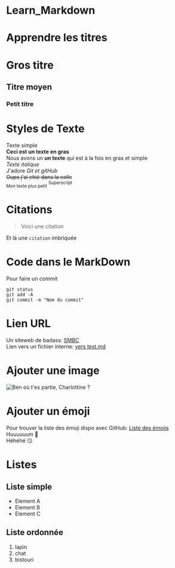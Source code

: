 # Learn_Markdown

# Apprendre les titres
# Gros titre
## Titre moyen
### Petit titre

# Styles de Texte
Texte simple  
**Ceci est un texte en gras**  
Nous avons un __un texte__ qui est à la fois en gras et simple  
*Texte italique*  
J'adore *Git et gitHub*  
~~Oups j'ai chié dans la colle~~  
<sub>Mon texte plus petit</sub>
<sup>Superscript</sup>  

# Citations
> Voici une citation

Et là une `citation` imbriquée

# Code dans le MarkDown
Pour faire un commit
```
git status  
git add -A  
git commit -m "Nom du commit"
```

# Lien URL
Un siteweb de badass: [SMBC](https://www.smbc-comics.com/)  
Lien vers un fichier interne: [vers test.md](test.md)

# Ajouter une image
![Ben où t'es partie, Charlottine ?](https://www.lepreduclocher.fr/wp-content/uploads/FB_15_les_conseils_de_piticoq_transparent-e1617266492878.png)

# Ajouter un émoji
Pour trouver la liste des émoji dispo avec GitHub: [Liste des émojis](https://github.com/ikatyang/emoji-cheat-sheet/blob/master/README.md)  
Huuuuuum :thinking:  
Héhéhé :smirk:

# Listes
## Liste simple
* Element A  
* Element B  
* Element C

## Liste ordonnée
1. lapin
2. chat
3. bistouri
